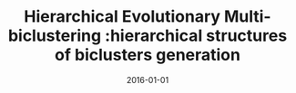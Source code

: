 ---
# Documentation: https://wowchemy.com/docs/managing-content/

title: Hierarchical Evolutionary Multi-biclustering :hierarchical structures of biclusters
  generation
subtitle: ''
summary: ''
authors:
- Anna M. Filipiak
- kwasnicka
tags: []
categories: []
date: '2016-01-01'
lastmod: 2022-10-07T05:01:36Z
featured: false
draft: false

# Featured image
# To use, add an image named `featured.jpg/png` to your page's folder.
# Focal points: Smart, Center, TopLeft, Top, TopRight, Left, Right, BottomLeft, Bottom, BottomRight.
image:
  caption: ''
  focal_point: ''
  preview_only: false

# Projects (optional).
#   Associate this post with one or more of your projects.
#   Simply enter your project's folder or file name without extension.
#   E.g. `projects = ["internal-project"]` references `content/project/deep-learning/index.md`.
#   Otherwise, set `projects = []`.
projects: []
publishDate: '2022-10-07T05:01:35.489038Z'
publication_types:
- '1'
abstract: ''
publication: '*Intelligent Information and Database Systems : 8th Asian Conference,
  ACIIDS 2016, Da Nang, Vietnam, March 14-16, 2016 : proceedings. Pt. 1*'
doi: 10.1007/978-3-662-49381-6_64
---